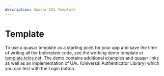 ```yaml
---
description: Quasar UAL Template
---
```


# Template

To use a quasar template as a starting point for your app and save the time of writing all the boilerplate code, see the working demo template at [template.telos.net](https://template.telos.net). The demo contains additional examples and quasar links as well as an implementation of UAL (Universal Authenticator Library) which you can test with the Login button.
